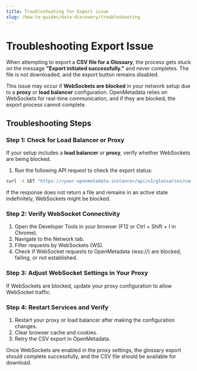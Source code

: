 ```yaml
---
title: Troubleshooting for Export issue
slug: /how-to-guides/data-discovery/troubleshooting
---
```


# Troubleshooting Export Issue 
When attempting to export a **CSV file for a Glossary**, the process gets stuck on the message **"Export initiated successfully."** and never completes. The file is not downloaded, and the export button remains disabled.

This issue may occur if **WebSockets are blocked** in your network setup due to a **proxy** or **load balancer** configuration. OpenMetadata relies on WebSockets for real-time communication, and if they are blocked, the export process cannot complete.

## Troubleshooting Steps

### Step 1: Check for Load Balancer or Proxy

If your setup includes a **load balancer** or **proxy**, verify whether WebSockets are being blocked.

1. Run the following API request to check the export status:

```bash
curl -X GET "https://<your-openmetadata-instance>/api/v1/glossaries/name/<Glossary_Name>/exportAsync"
```

If the response does not return a file and remains in an active state indefinitely, WebSockets might be blocked.

### Step 2: Verify WebSocket Connectivity

1. Open the Developer Tools in your browser (F12 or Ctrl + Shift + I in Chrome).
2. Navigate to the Network tab.
3. Filter requests by WebSockets (WS).
4. Check if WebSocket requests to OpenMetadata (wss://<your-openmetadata-instance>) are blocked, failing, or not established.

### Step 3: Adjust WebSocket Settings in Your Proxy

If WebSockets are blocked, update your proxy configuration to allow WebSocket traffic.

### Step 4: Restart Services and Verify

1. Restart your proxy or load balancer after making the configuration changes.
2. Clear browser cache and cookies.
3. Retry the CSV export in OpenMetadata.

Once WebSockets are enabled in the proxy settings, the glossary export should complete successfully, and the CSV file should be available for download.
